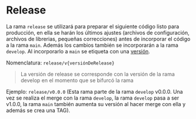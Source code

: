 # Release

La rama `release` se utilizará para preparar el siguiente código listo para producción, en ella se harán los últimos ajustes
(archivos de configuración, archivos de librerias, pequeñas correcciones) antes de incorporar el código a la rama `main`. Además los cambios también se incorporarán a la rama `develop`. Al incorporarlo a `main` se etiqueta con una 
[versión](../../versioning_policy.md).

Nomenclatura: `release/v{versiónDeRelease}`
> La versión de release se corresponde con la versión de la rama develop en el momento que se bifurcó la rama

Ejemplo: `release/v0.0.0` (Esta rama parte de la rama `develop` v0.0.0. Una vez se realiza el merge con la rama `develop`,
la rama `develop` pasa a ser v1.0.0, la rama `main` también aumenta su versión al hacer merge con ella  y además se crea una TAG).
